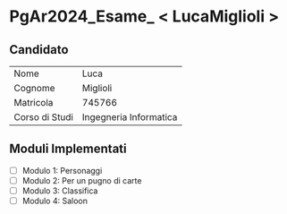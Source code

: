 # PgAr2024_Esame_ < LucaMiglioli >

## Candidato

| | |
| -------------- | ------------------ |
| Nome | Luca |
| Cognome |  Miglioli  |
| Matricola | 745766  |
| Corso di Studi | Ingegneria Informatica  |

## Moduli Implementati

- [ ] Modulo 1: Personaggi
- [ ] Modulo 2: Per un pugno di carte
- [ ] Modulo 3: Classifica
- [ ] Modulo 4: Saloon
